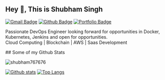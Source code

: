 ## Hey 👋, This is Shubham Singh
[![Gmail Badge](https://img.shields.io/badge/-shubhamv.singh06@gmail.com-c14438?style=flat&logo=Gmail&logoColor=white&link=mailto:shubhamv.singh06@gmail.com)](mailto:shubhamv.singh06@gmail.com) [![Github Badge](https://img.shields.io/badge/-shubham767676-grey?style=flat&logo=github&logoColor=white&link=https://github.com/shubham767676/)](https://www.github.com/shubham767676/) [![Portfolio Badge](https://img.shields.io/badge/portfolio-web-blue?style=flat&link=https://github.com/SurajChaudhary9/)](https://github.com/SurajChaudhary9/) <p align='left'>Passionate DevOps Engineer looking forward for opportunities in Docker, Kubernetes, Jenkins and open for opportunities.
<br /> Cloud Computing | Blockchain | AWS | Saas Development
</p>
## Some of my Github Stats
<p align=left> <img src=https://komarev.com/ghpvc/?username=shubham767676 alt=shubham767676 /> </p>

[![Github stats](https://github-readme-stats.vercel.app/api?username=shubham767676&show_icons=true&include_all_commits=true)](https://github.com/shubham767676/github-readme-stats)
[![Top Langs](https://github-readme-stats.vercel.app/api/top-langs/?username=shubham767676&layout=compact)](https://github.com/shubham767676/github-readme-stats)
